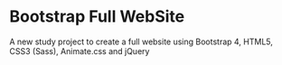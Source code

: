 # Bootstrap Full WebSite

A new study project to create a full website using Bootstrap 4, HTML5, CSS3 (Sass), Animate.css and jQuery
